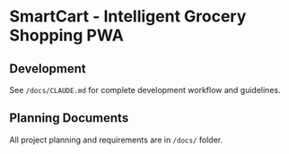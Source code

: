 # SmartCart - Intelligent Grocery Shopping PWA

## Development
See `/docs/CLAUDE.md` for complete development workflow and guidelines.

## Planning Documents
All project planning and requirements are in `/docs/` folder.

